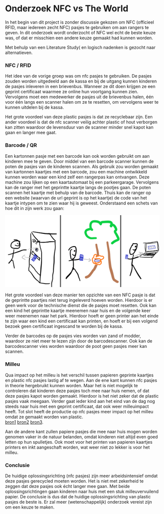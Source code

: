 # Onderzoek NFC vs The World

In het begin van dit project is zonder discussie gekozen om NFC (officieel RFID, maar iedereen zecht NFC) pasjes te gebruiken om aan rangers te geven. In dit onderzoek wordt onderzocht of NFC wel echt de beste keuze was, of dat er misschien een andere keuze gemaakt had kunnen worden.

Met behulp van een Literature Study( en logisch nadenken is gezocht naar alternatieven. 

### NFC / RFID
Het idee van de vorige groep was om nfc pasjes te gebruiken. De pasjes zouden worden uitgedeeld aan de kassa en bij de uitgang kunnen kinderen de pasjes inleveren in een brievenbus. Wanneer ze dit doen krijgen ze een geprint certificaat waarmee ze online hun voortgang kunnen zien. Vervolgens moet een medewerker de pasjes uit de brievenbus halen, één voor één langs een scanner halen om ze te resetten, om vervolgens weer te kunnen uitdelen bij de kassa. 

Het grote voordeel van deze plastic pasjes is dat ze recyclebaar zijn. Een ander voordeel is dat de nfc scanner veilig achter plastic of hout verborgen kan zitten waardoor de levensduur van de scanner minder snel kapot kan gaan en langer mee gaat.  

### Barcode / QR
Een kartonnen pasje met een barcode kan ook worden gebruikt om aan kinderen mee te geven. Door middel van een barcode scanner kunnen de poten de pasjes van de kinderen scannen. Als gebruik zou worden gemaakt van kartonnen kaartjes met een barcode, zou een machine ontwikkeld kunnen worden waar een kind zelf een rangerpas kan ontvangen. Deze machine zou lijken op een kaartautomaat bij een parkeergarage. Vervolgens kan de ranger met het geprintte kaartje langs de pootjes gaan. De poten scannen het kaartje met behulp van de barcode. Thuis kan de ranger op een website (waarvan de url geprint is op het kaartje) de code van het kaartje intypen om te zien waar hij is geweest. Onderstaand een schets van hoe dit in zijn werk zou gaan:

![funcionaliteit met barcode](barcode.png) 

Het grote voordeel van deze manier ten opzichte van een NFC pasje is dat de geprintte paartjes niet terug ingeleverd hoeven worden. Hierdoor is er geen werk voor de technische dienst die de pasjes moet resetten. Ook kan een kind het geprintte kaartje meenemen naar huis en de volgende keer weer meenemen naar het park. Hierdoor hoeft er geen printer aan het einde te zijn waar een kind een certificaat kan printen, en hoeft er bij een volgend bezoek geen certificaat ingescand te worden bij de kassa.

Verder de barcodes op de pasjes vies worden van zand of modder, waardoor ze niet meer te lezen zijn door de barcodescanner. Ook kan de barcodescanner vies worden waardoor de poot geen pasjes meer kan scannen. 

### Milleu
Qua impact op het milleu is het verschil tussen papieren geprinte kaartjes en plastic nfc pasjes lastig af te wegen. Aan de ene kant kunnen nfc pasjes in theorie hergebruikt kunnen worden. Maar het is niet mogelijk te controleren dat kinderen deze pasjes toch mee naar huis nemen, of dat deze pasjes kapot worden gemaakt. Hierdoor is het niet zeker dat de plastic pasjes vaak meegaan. Verder gaat ieder kind aan het eind van de dag nog steeds naar huis met een geprint certificaat, dat ook weer milleuimpact heeft. Tot slot heeft de productie op nfc pasjes meer impact op het milleu omdat ze gemaakt worden van plastic.  
[bron1](https://www.greenlivingtips.com/articles/greening-plastic-cards.html) [bron2](http://www.icma.com/ArticleArchives/CarbonFootprint_SE2-12.pdf) [bron3](http://www.slate.com/articles/health_and_science/the_green_lantern/2009/04/how_green_are_greenbacks.html).   

Aan de andere kant zullen papiere pasjes die mee naar huis mogen worden genomen vaker in de natuur belanden, omdat kinderen niet altijd even goed letten op hun spulletjes. Ook moet voor het printen van papieren kaartjes printers en inkt aangeschaft worden, wat weer niet zo lekker is voor het milleu.

### Conclusie
De huidige oplossingsrichting (nfc pasjes) zijn meer arbeidsintensief omdat deze pasjes gerecycled moeten worden. Het is niet met zekerheid te zeggen dat deze pasjes ook écht langer mee gaan. Met beide oplossingsrichtingen gaan kinderen naar huis met een stuk milleuvervuilend papier. De conclusie is dus dat de huidige oplossingsrichting van plastic pasjes de beste is. Er zal meer (wetenschappelijk) onderzoek vereist zijn om een keuze te maken.

